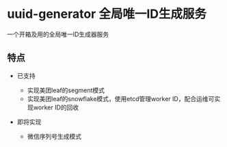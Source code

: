 # uuid-generator 全局唯一ID生成服务

一个开箱及用的全局唯一ID生成器服务

## 特点
* 已支持
    * 实现美团leaf的segment模式
    * 实现美团leaf的snowflake模式，使用etcd管理worker ID，配合运维可实现worker ID的回收

* 即将实现
    * 微信序列号生成模式
